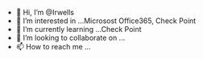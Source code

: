 - 👋 Hi, I’m @Irwells
- 👀 I’m interested in ...Microsost Office365, Check Point
- 🌱 I’m currently learning ...Check Point
- 💞️ I’m looking to collaborate on ...
- 📫 How to reach me ...

<!---
Irwells/Irwells is a ✨ special ✨ repository because its `README.md` (this file) appears on your GitHub profile.
You can click the Preview link to take a look at your changes.
--->
